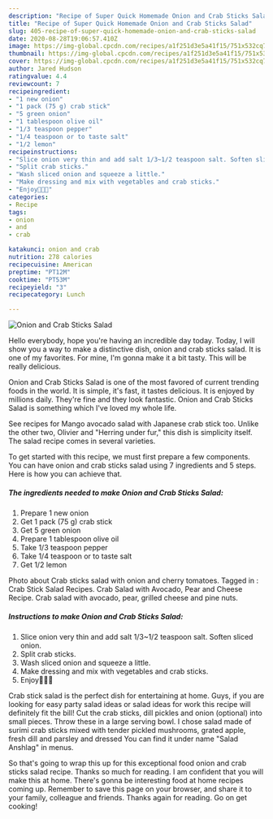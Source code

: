 ```yaml
---
description: "Recipe of Super Quick Homemade Onion and Crab Sticks Salad"
title: "Recipe of Super Quick Homemade Onion and Crab Sticks Salad"
slug: 405-recipe-of-super-quick-homemade-onion-and-crab-sticks-salad
date: 2020-08-28T19:06:57.410Z
image: https://img-global.cpcdn.com/recipes/a1f251d3e5a41f15/751x532cq70/onion-and-crab-sticks-salad-recipe-main-photo.jpg
thumbnail: https://img-global.cpcdn.com/recipes/a1f251d3e5a41f15/751x532cq70/onion-and-crab-sticks-salad-recipe-main-photo.jpg
cover: https://img-global.cpcdn.com/recipes/a1f251d3e5a41f15/751x532cq70/onion-and-crab-sticks-salad-recipe-main-photo.jpg
author: Jared Hudson
ratingvalue: 4.4
reviewcount: 7
recipeingredient:
- "1 new onion"
- "1 pack (75 g) crab stick"
- "5 green onion"
- "1 tablespoon olive oil"
- "1/3 teaspoon pepper"
- "1/4 teaspoon or to taste salt"
- "1/2 lemon"
recipeinstructions:
- "Slice onion very thin and add salt 1/3~1/2 teaspoon salt. Soften sliced onion."
- "Split crab sticks."
- "Wash sliced onion and squeeze a little."
- "Make dressing and mix with vegetables and crab sticks."
- "Enjoy💝💓🌸"
categories:
- Recipe
tags:
- onion
- and
- crab

katakunci: onion and crab 
nutrition: 278 calories
recipecuisine: American
preptime: "PT12M"
cooktime: "PT53M"
recipeyield: "3"
recipecategory: Lunch

---
```



![Onion and Crab Sticks Salad](https://img-global.cpcdn.com/recipes/a1f251d3e5a41f15/751x532cq70/onion-and-crab-sticks-salad-recipe-main-photo.jpg)

Hello everybody, hope you're having an incredible day today. Today, I will show you a way to make a distinctive dish, onion and crab sticks salad. It is one of my favorites. For mine, I'm gonna make it a bit tasty. This will be really delicious.

Onion and Crab Sticks Salad is one of the most favored of current trending foods in the world. It is simple, it's fast, it tastes delicious. It is enjoyed by millions daily. They're fine and they look fantastic. Onion and Crab Sticks Salad is something which I've loved my whole life.

See recipes for Mango avocado salad with Japanese crab stick too. Unlike the other two, Olivier and &#34;Herring under fur,&#34; this dish is simplicity itself. The salad recipe comes in several varieties.


To get started with this recipe, we must first prepare a few components. You can have onion and crab sticks salad using 7 ingredients and 5 steps. Here is how you can achieve that.

<!--inarticleads1-->

##### The ingredients needed to make Onion and Crab Sticks Salad:

1. Prepare 1 new onion
1. Get 1 pack (75 g) crab stick
1. Get 5 green onion
1. Prepare 1 tablespoon olive oil
1. Take 1/3 teaspoon pepper
1. Take 1/4 teaspoon or to taste salt
1. Get 1/2 lemon


Photo about Crab sticks salad with onion and cherry tomatoes. Tagged in : Crab Stick Salad Recipes. Crab Salad with Avocado, Pear and Cheese Recipe. Crab salad with avocado, pear, grilled cheese and pine nuts. 

<!--inarticleads2-->

##### Instructions to make Onion and Crab Sticks Salad:

1. Slice onion very thin and add salt 1/3~1/2 teaspoon salt. Soften sliced onion.
1. Split crab sticks.
1. Wash sliced onion and squeeze a little.
1. Make dressing and mix with vegetables and crab sticks.
1. Enjoy💝💓🌸


Crab stick salad is the perfect dish for entertaining at home. Guys, if you are looking for easy party salad ideas or salad ideas for work this recipe will definitely fit the bill! Cut the crab sticks, dill pickles and onion (optional) into small pieces. Throw these in a large serving bowl. I chose salad made of surimi crab sticks mixed with tender pickled mushrooms, grated apple, fresh dill and parsley and dressed You can find it under name &#34;Salad Anshlag&#34; in menus. 

So that's going to wrap this up for this exceptional food onion and crab sticks salad recipe. Thanks so much for reading. I am confident that you will make this at home. There's gonna be interesting food at home recipes coming up. Remember to save this page on your browser, and share it to your family, colleague and friends. Thanks again for reading. Go on get cooking!
